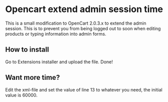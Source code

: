 # Opencart extend admin session time
This is a small modification to OpenCart 2.0.3.x to extend the admin session. This is to prevent you from being logged out to soon when editing products or typing information into admin forms.

## How to install
Go to Extensions installer and upload the file.
Done!

## Want more time?
Edit the xml-file and set the value of line 13 to whatever you need, the initial value is 60000.
